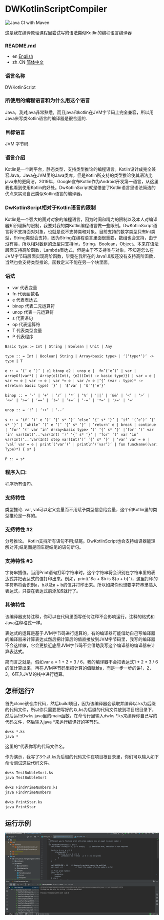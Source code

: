 # DWKotlinScriptCompiler
![Java CI with Maven](https://github.com/wangdong20/DWKotlinScriptCompiler/workflows/Java%20CI%20with%20Maven/badge.svg)

这是我在编译原理课程里尝试写的语法类似Kotlin的编程语言编译器

### README.md
* en [English](README_en.md)
* zh_CN [简体中文](README.md)

### 语言名称
DWKotlinScript

### 所使用的编程语言和为什么用这个语言
Java。我对java非常熟悉，而且java和kotlin在JVM字节码上完全兼容，所以用Java来写类Kotlin语言的编译器是很合适的.

### 目标语言
JVM 字节码.

### 语言介绍
Kotlin是一个跨平台，静态类型，支持类型推论的编程语言。Kotlin设计成完全兼容Java，Java在JVM里的Java类库，但是Kotlin所支持的类型推论使其语法比java来的更简洁。2019年，Google宣布Kotlin作为Android开发第一语言，从这里我也看到使用Kotlin的好处。DwKotlinScript就是借鉴了Kotlin语言里语法简洁的优点来实现自己类似Kotlin语言的编译器。

### DwKotlinScript相对于Kotlin语言的限制
Kotlin是一个强大的面对对象的编程语言，因为时间和精力的限制以及本人对编译器知识理解的限制，我要对我的类Kotlin编程语言做一些限制。DwKotlinScript语言将不支持面对对象，也就是说不支持类和对象。目前支持的数字类型只有Int类型，String类型会支持，因为String在编程语言里面很重要，数组也会支持，由于没有类，所以相对数组的泛型只支持Int，String，Boolean，Object。本来在语法层面支持高阶函数，Lambda表达式，但是由于不支持类与对象，不知道怎么在JVM字节码层面实现高阶函数，毕竟在我所在的Java1.8版还没有支持高阶函数，当然也会支持类型推论，函数定义不能在另一个块里面。

### 语法
* var 代表变量
* fn 代表函数名
* e 代表表达式
* binop 代表二元运算符
* unop 代表一元运算符
* s 代表语句
* op 代表运算符
* T 代表类型变量
* P 代表程序
```
Basic type::= Int | String | Boolean | Unit | Any

type :: = Int | Boolean| String | Array<basic type> | ‘(‘type*’)’ -> type | T

e :: = ‘(‘ e ’)’ | e1 binop e2 | unop e |  fn’(‘e’)’ | var | arrayOf(var*) | Array(e1(Int), {e2((Int) -> basic type)}) | var = e | var += e | var -= e | var *= e | var /= e |‘{‘ (var : type)* -> e(return basic type) ‘}’ | '$'var | '$''{'e'}'

binop :: = ‘-’ | ‘+’ | ‘/’ | ‘*’ | ‘%’ | ‘||’ | ‘&&’ | ‘<’ | ‘>’ | ‘<=’ | ‘>=’ | ‘==’ | ‘!=’ | ‘+=’ | ‘-=’ | '*=' | '/=' | '='

unop :: = ‘!’ | ‘++’ | ‘--’

s :: = ‘if’ ‘(’ e ‘)’ ‘{‘ s* ‘}’ ‘else’ ‘{‘ s* ‘}’ | ‘if’ ‘(’e’)’ ’{’ s* ‘}’ | ‘while’ ‘(’ e ‘)’ ‘{’ s* ‘}’ | ‘return’ e | break | continue | ‘for’ ‘(’ var ‘in’ Array<basic type> ‘)’ ‘{’ s* ‘}’ |‘for’ ‘(’ var ‘in’ var(Int)'..'var(Int) ‘)’ ‘{’ s* ‘}’ | ‘for’ ‘(’ var ‘in’ var(Int)'..'var(Int) step var(Int)‘)’ ‘{’ s* ‘}’ | ‘var’ var = e | ‘val’ var = e | print’(‘var’)’ | println’(‘var’)’ | fun funcName((var: Type)*) { s* }

P :: = s*
```

### 程序入口: 
程序所有语句。

### 支持特性
类型推论. var, val可以定义变量而不用赋予类型信息给变量，这个和Kotlin里的类型推论是一样的。

### 支持特性 #2
分号推论。 Kotlin支持所有语句不用;结尾。DwKotlinScript也会支持编译器能理解对非;结尾而是回车键结尾的语句断句。

### 支持特性 #3
字符串插值。当用Print语句打印字符串时，这个字符串将会识别在字符串里的表达式并把表达式的值打印出来。例如，print("$a + $b is ${a + b}")，这里打印的字符串将会识别a，b以及a + b的值并打印出来。所以如果你也想要字符串里插入表达式，只要在表达式前添加$就行了。

### 其他特性
该编译器支持注释，你可以在代码里面写任何注释不会影响运行。注释的格式和Java注释格式一样。

表达式的运算是基于JVM字节码进行运算的，有的编译器可能借助自己写编译器的编译器来计算表达式然后把计算后的值直接放到JVM字节码里，我写的编译器不会这样做，它会更接近底层JVM字节码不会借助我写这个编译器的编译器来计算表达式。

简而言之就是，假如var a = 1 + 2 * 3 / 6，我的编译器不会把表达式1 + 2 * 3 / 6的值计算出来，再在JVM字节码里把计算的值赋给a，而是一步一步的讲1，2，3，6压入JVM的栈中进行运算。

## 怎样运行?
首先clone该仓库代码，然后build项目，因为该编译器会读取并编译以.ks为后缀的代码文件，所以你只需要把写好的以.ks为后缀的代码文件放到项目根目录下，然后运行Dwks.java里的main函数，在命令行里输入dwks *.ks来编译你自己写的代码文件，然后输入java *来运行编译好的字节码。
```
dwks *.ks
java *
```
这里的*代表你写的代码文件名。

作为演示，我写了3个以.ks为后缀的代码文件在项目根目录里，你们可以输入如下命令测试这些代码文件。
```
dwks TestBubbleSort.ks
java TestBubbleSort

dwks FindPrimeNumbers.ks
java FindPrimeNumbers

dwks PrintStar.ks
java PrintStar
```
## 运行示例
![](DwKotlinScriptCompilerRunningEffect.gif)